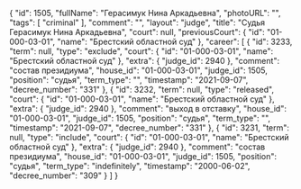 {
    "id": 1505,
    "fullName": "Герасимук Нина Аркадьевна",
    "photoURL": "",
    "tags": [
        "criminal"
    ],
    "comment": "",
    "layout": "judge",
    "title": "Судья Герасимук Нина Аркадьевна",
    "court": null,
    "previousCourt": {
        "id": "01-000-03-01",
        "name": "Брестский областной суд"
    },
    "career": [
        {
            "id": 3233,
            "term": null,
            "type": "exclude",
            "court": {
                "id": "01-000-03-01",
                "name": "Брестский областной суд"
            },
            "extra": {
                "judge_id": 2940
            },
            "comment": "состав президиума",
            "house_id": "01-000-03-01",
            "judge_id": 1505,
            "position": "судья",
            "term_type": "",
            "timestamp": "2021-09-07",
            "decree_number": "331"
        },
        {
            "id": 3232,
            "term": null,
            "type": "released",
            "court": {
                "id": "01-000-03-01",
                "name": "Брестский областной суд"
            },
            "extra": {
                "judge_id": 2940
            },
            "comment": "выход в отставку",
            "house_id": "01-000-03-01",
            "judge_id": 1505,
            "position": "судья",
            "term_type": "",
            "timestamp": "2021-09-07",
            "decree_number": "331"
        },
        {
            "id": 3231,
            "term": null,
            "type": "include",
            "court": {
                "id": "01-000-03-01",
                "name": "Брестский областной суд"
            },
            "extra": {
                "judge_id": 2940
            },
            "comment": "состав президиума",
            "house_id": "01-000-03-01",
            "judge_id": 1505,
            "position": "судья",
            "term_type": "indefinitely",
            "timestamp": "2000-06-02",
            "decree_number": "309"
        }
    ]
}